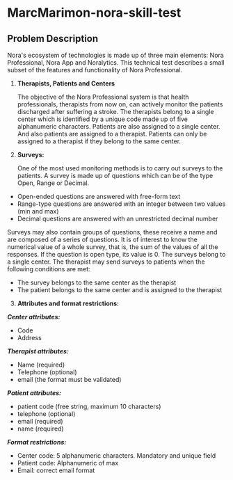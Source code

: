 # MarcMarimon-nora-skill-test

## Problem Description 

Nora's ecosystem of technologies is made up of three main elements: Nora Professional, Nora
App and Noralytics. This technical test describes a small subset of the features and functionality
of Nora Professional.

1. **Therapists, Patients and Centers**

   The objective of the Nora Professional system is that health professionals, therapists from now
on, can actively monitor the patients discharged after suffering a stroke. The therapists belong
to a single center which is identified by a unique code made up of five alphanumeric characters.
Patients are also assigned to a single center. And also patients are assigned to a therapist.
Patients can only be assigned to a therapist if they belong to the same center.

3. **Surveys:**

   One of the most used monitoring methods is to carry out surveys to the patients. A survey is
made up of questions which can be of the type Open, Range or Decimal.
- Open-ended questions are answered with free-form text
- Range-type questions are answered with an integer between two values (min and max)
- Decimal questions are answered with an unrestricted decimal number


Surveys may also contain groups of questions, these receive a name and are composed of a
series of questions.
It is of interest to know the numerical value of a whole survey, that is, the sum of the values of
all the responses. If the question is open type, its value is 0.
The surveys belong to a single center. The therapist may send surveys to patients when the
following conditions are met:


- The survey belongs to the same center as the therapist
- The patient belongs to the same center and is assigned to the therapist

  

3. **Attributes and format restrictions:**

***Center attributes:***

- Code
- Address
  
***Therapist attributes:***
- Name (required)
- Telephone (optional)
- email (the format must be validated)


***Patient attributes:***
- patient code (free string, maximum 10 characters)
- telephone (optional)
- email (required)
- name (required)

  
***Format restrictions:***
- Center code: 5 alphanumeric characters. Mandatory and unique field
- Patient code: Alphanumeric of max
- Email: correct email format
